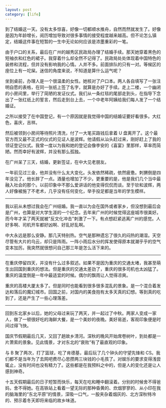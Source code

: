 ```yaml
---
layout: post
category: [life]
---
```


到了结婚这一天。没有太多惊喜，好像一切都顺水推舟，自然而然就发生了。好像是因为年龄增长，阅历增加导致对很多事情的接受程度越来越高。但不论怎么镇定，结婚这件事在短暂的一生中无论如何应该是浓墨重彩的一笔。

由于户口的关系，最后在广州的越秀区民政局办理了结婚手续。那天她穿着黑色的短袖衣和红色的裙子。我穿着什么却全然不记得了。民政局处处体现着中国特色的装修和流程，但并没有影响我的心情。人并不多。前面排队的只有一对。等候区的座位上有一坨屎。迷信的角度来说，不知道是算什么运气呢？

坐到桌前，办理人是一个很温柔的女性。她核对了户口本。两人各自填写了一张注明自愿的表格，在同一张纸上签了名字，就算是办好了手续。走上二楼，一个幽闭的小房间里，举行了简陋的发证仪式。我们从一条红毯的尾部走到头，在指导下念出了一张红纸上的誓言，然后走到台上去，一个中老年阿姨给我们每人发了一个结婚证。

之所以接受了在中国登记，有一个原因就是我觉得中国的结婚证要好看很多。大红色，喜庆，吉祥。

然后被领到小房间等待照片清洗，付了一大笔买路钱后拿着 U 盘离开了。这个最官方而又最不正式的仪式的见证人是波辉。他请假从汕头赶过来，刚好赶上了我的领证登记仪式。我曾一度以为我和她的登记会像李安的《喜宴》里那样，草率而简陋。然而幸好有波辉，并没有那么孤独。

在广州呆了三天，结婚，更新签证，在中大见老朋友。

一年前见过三金，他并没有什么太大变化。头发依然稀疏，依然疲惫。刺猬倒是四年没见了。他长胖了一点。酒量也增加了不少。更重要的是，他是我们几个当中最融入社会的那个。以前印象中不那么爱讲话的他变得侃侃而谈。至于钦和波辉，两人好像被施了不老术，几乎没有任何变化，举手投足都是当年的学生模样。

---

我以前从未想过我会在广州结婚。我一直以为会在国外或者家乡，但没想到最后会是广州，也算是对大学生涯的一个纪念。去年来广州的时候觉得这座城市很美好。而今年才呆了两天就被"反文化冲击"刺激了一下。有点想赶紧逃离广州的感觉。人好多啊、司机开车都好凶啊、好乱好乱啊。

中大永远是那么安静。那几天特别热。空气是那种遗忘了很久的闷热的潮湿。天空尽管有大片的乌云，却只是阵雨。一阵小雨后水分的挥发使得原本就潮乎乎的空气变本加厉。我突然就很想问自己那三年是怎么活下来的。

---

在重庆停留四天，并没有什么过多叙述。如果不是因为重庆的交通太堵，我甚至萌生出回国到重庆的想法。但是重庆的交通太差劲了，重庆的很多司机也太凶猛了。重庆的温度倒是一年中最适宜的时候。偶尔的飘雨让人觉得凉爽。

重庆的高楼大厦太多了。但是同时也能看到很多很多混乱的景象。是一个混合着发达和落后的魔幻城市。回国之前，对国内的美食抱有太多天真的幻想。等到真的吃到了，还是产生了一些心理落差。

---

回到东北家乡以后，她的父母过来玩了两天，并一起过了中秋。两家人变成一家人，做了一顿很好吃的海鲜大餐，是一个美妙的夜晚。美好易逝，客观印象便是时间过得飞快。

国庆节假期最后几天，又回了趟故乡清河。深秋的晚风开始席卷树叶，到处都是一片萧索的景象。见此情景，才对东北的“衰败”有了最直观的印象。

与 B 聚了两次，打了篮球，吃了肯德基，最后玩了几个钟头的守望先锋和 CS。我们都不是当年为了去网吧费尽心思攒两三块钱的小毛孩了。对娱乐的要求变得浅尝辄止，没有时间也没有精力了。这些都是在我预料之中的，但是人的变化还是让人感到神奇。

十五天假期最后的日子短暂而快乐，每天在吃和睡中翻滚着。分别的时候舍不得爸妈，舍不得她。在高铁站上看着一望无际的那种昏黄的、炊烟寥寥的、从小印在我的脑海里的“东北平原”的情景，深吸一口气，一股夹杂着烟灰的、北方深秋特冷的、预示着冬天即将来临的故乡味道。
